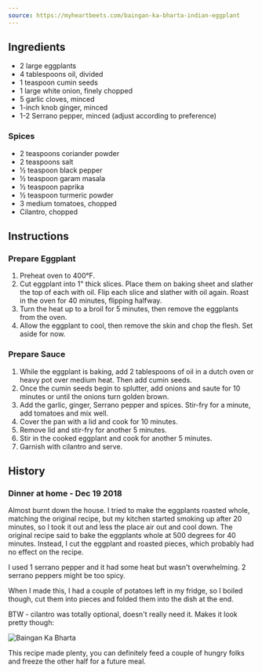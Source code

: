```yaml
---
source: https://myheartbeets.com/baingan-ka-bharta-indian-eggplant
---
```


## Ingredients

* 2 large eggplants
* 4 tablespoons oil, divided
* 1 teaspoon cumin seeds
* 1 large white onion, finely chopped
* 5 garlic cloves, minced
* 1-inch knob ginger, minced
* 1-2 Serrano pepper, minced (adjust according to preference)

### Spices

* 2 teaspoons coriander powder
* 2 teaspoons salt
* ½ teaspoon black pepper
* ½ teaspoon garam masala
* ½ teaspoon paprika
* ½ teaspoon turmeric powder
* 3 medium tomatoes, chopped
* Cilantro, chopped

## Instructions

### Prepare Eggplant

1. Preheat oven to 400°F.
1. Cut eggplant into 1" thick slices. Place them on baking sheet and slather the top of each with oil. Flip each slice and slather with oil again. Roast in the oven for 40 minutes, flipping halfway.
1. Turn the heat up to a broil for 5 minutes, then remove the eggplants from the oven.
1. Allow the eggplant to cool, then remove the skin and chop the flesh. Set aside for now.

### Prepare Sauce

1. While the eggplant is baking, add 2 tablespoons of oil in a dutch oven or heavy pot over medium heat. Then add cumin seeds.
1. Once the cumin seeds begin to splutter, add onions and saute for 10 minutes or until the onions turn golden brown.
1. Add the garlic, ginger, Serrano pepper and spices. Stir-fry for a minute, add tomatoes and mix well.
1. Cover the pan with a lid and cook for 10 minutes.
1. Remove lid and stir-fry for another 5 minutes.
1. Stir in the cooked eggplant and cook for another 5 minutes.
1. Garnish with cilantro and serve.

## History

### Dinner at home - Dec 19 2018

Almost burnt down the house. I tried to make the eggplants roasted whole, matching the original recipe, but my kitchen started smoking up after 20 minutes, so I took it out and less the place air out and cool down. The original recipe said to bake the eggplants whole at 500 degrees for 40 minutes. Instead, I cut the eggplant and roasted pieces, which probably had no effect on the recipe.

I used 1 serrano pepper and it had some heat but wasn't overwhelming. 2 serrano peppers might be too spicy.

When I made this, I had a couple of potatoes left in my fridge, so I boiled though, cut them into pieces and folded them into the dish at the end.

BTW - cilantro was totally optional, doesn't really need it. Makes it look pretty though:

![Baingan Ka Bharta](/photos/bengan_bharta.jpg)

This recipe made plenty, you can definitely feed a couple of hungry folks and freeze the other half for a future meal.

